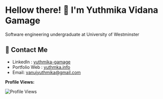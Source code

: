 # Hellow there! 👋 I'm Yuthmika Vidana Gamage

Software engineering undergraduate at University of Westminster 

## 📩 Contact Me

- LinkedIn : [yuthmika-gamage](www.linkedin.com/in/yuthmika-gamage-187bb4296)
- Portfolio Web : [yuthmka.info](www.yuthmika.info)
- Email: vanujyuthmika@gmail.com


**Profile Views:** 

![Profile Views](https://komarev.com/ghpvc/?username=yuthmikagamage&color=blue)
